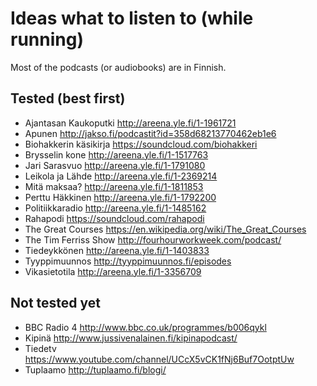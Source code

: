 # Ideas what to listen to (while running)

Most of the podcasts (or audiobooks) are in Finnish.

## Tested (best first)

* Ajantasan Kaukoputki <http://areena.yle.fi/1-1961721>
* Apunen <http://jakso.fi/podcastit?id=358d68213770462eb1e6>
* Biohakkerin käsikirja <https://soundcloud.com/biohakkeri>
* Brysselin kone <http://areena.yle.fi/1-1517763>
* Jari Sarasvuo <http://areena.yle.fi/1-1791080>
* Leikola ja Lähde <http://areena.yle.fi/1-2369214>
* Mitä maksaa? <http://areena.yle.fi/1-1811853>
* Perttu Häkkinen <http://areena.yle.fi/1-1792200>
* Politiikkaradio <http://areena.yle.fi/1-1485162>
* Rahapodi <https://soundcloud.com/rahapodi>
* The Great Courses <https://en.wikipedia.org/wiki/The_Great_Courses>
* The Tim Ferriss Show <http://fourhourworkweek.com/podcast/>
* Tiedeykkönen <http://areena.yle.fi/1-1403833>
* Tyyppimuunnos <http://tyyppimuunnos.fi/episodes>
* Vikasietotila <http://areena.yle.fi/1-3356709>

## Not tested yet

* BBC Radio 4 <http://www.bbc.co.uk/programmes/b006qykl>
* Kipinä <http://www.jussivenalainen.fi/kipinapodcast/>
* Tiedetv <https://www.youtube.com/channel/UCcX5vCK1fNj6Buf7OotptUw>
* Tuplaamo <http://tuplaamo.fi/blogi/>
